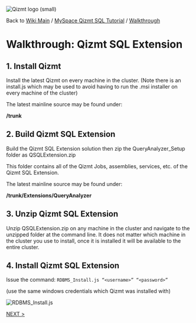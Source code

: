 <a href='Hidden comment: Image:'></a><img src='http://qizmt.googlecode.com/svn/wiki/images/Qizmt_logo_small.png' alt='Qizmt logo (small)' />

Back to <a href='Hidden comment: Link:'></a>[Wiki Main](Main.md) / [MySpace Qizmt SQL Tutorial](MySpaceQizmtSQLQuickStartGuide.md) / [Walkthrough](MySpaceQizmtSQLQuickStartGuideWalkthroughContents.md)


# Walkthrough: Qizmt SQL Extension #



## 1.  Install Qizmt ##

Install the latest Qizmt on every machine in the cluster. (Note there is an install.js which may be used to avoid having to run the .msi installer on every machine of the cluster)

The latest mainline source may be found under:

**/trunk**


## 2. Build Qizmt SQL Extension ##

Build the Qizmt SQL Extension solution then zip the QueryAnalyzer\_Setup folder as QSQLExtension.zip

This folder contains all of the Qizmt Jobs, assemblies, services, etc. of the Qizmt SQL Extension.

The latest mainline source may be found under:

**/trunk/Extensions/QueryAnalyzer**


## 3.  Unzip Qizmt SQL Extension ##

Unzip QSQLExtension.zip on any machine in the cluster and navigate to the unzipped folder at the command line. It does not matter which machine in the cluster you use to install, once it is installed it will be available to the entire cluster.


## 4.  Install Qizmt SQL Extension ##

Issue the command: `RDBMS_Install.js “<username>” “<password>”`

(use the same windows credentials which Qizmt was installed with)

<a href='Hidden comment: Image:'></a><img src='http://qizmt.googlecode.com/svn/wiki/images/QSQL_RDBMSIntall.png' alt='RDBMS_Install.js' />

[NEXT >](MySpaceQizmtSQLQuickStartGuideWalkthrough2.md)